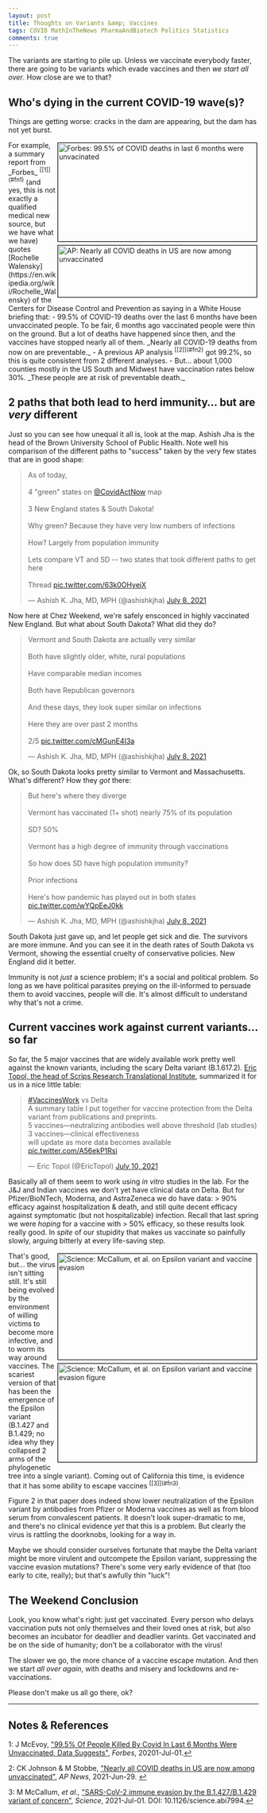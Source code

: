 ```yaml
---
layout: post
title: Thoughts on Variants &amp; Vaccines
tags: COVID MathInTheNews PharmaAndBiotech Politics Statistics
comments: true
---
```


The variants are starting to pile up.  Unless we vaccinate everybody faster, there are
going to be variants which evade vaccines and then _we start all over_.  How close are we
to that?  


## Who's dying in the current COVID-19 wave(s)?  

Things are getting worse: cracks in the dam are appearing, but the dam has not yet burst.  

<img src="{{ site.baseurl }}/images/2021-07-12-thoughts-on-variants-forbes.jpg" width="400" height="198" alt="Forbes: 99.5% of COVID deaths in last 6 months were unvacinated" title="Forbes: 99.5% of COVID deaths in last 6 months were unvacinated" style="float: right; margin: 3px 3px 3px 3px; border: 1px solid #000000;"/>
<img src="{{ site.baseurl }}/images/2021-07-12-thoughts-on-variants-ap.jpg" width="400" height="104" alt="AP: Nearly all COVID deaths in US are now among unvaccinated" title="AP: Nearly all COVID deaths in US are now among unvaccinated" style="float: right; margin: 3px 3px 3px 3px; border: 1px solid #000000;"/>
For example, a summary report from _Forbes_ <sup id="fn1a">[[1]](#fn1)</sup> (and yes,
this is not exactly a qualified medical new source, but we have what we have) quotes
[Rochelle Walensky](https://en.wikipedia.org/wiki/Rochelle_Walensky) of the Centers for
Disease Control and Prevention as saying in a White House briefing that:
- 99.5% of COVID-19 deaths over the last 6 months have been unvaccinated people.  To be
  fair, 6 months ago vaccinated people were thin on the ground.  But a lot of deaths have
  happened since then, and the vaccines have stopped nearly all of them.  _Nearly all
  COVID-19 deaths from now on are preventable._  
- A previous AP analysis <sup id="fn2a">[[2]](#fn2)</sup> got 99.2%, so this is quite
  consistent from 2 different analyses.  
- But&hellip; about 1,000 counties mostly in the US South and Midwest have vaccination
  rates below 30%.  _These people are at risk of preventable death._  


## 2 paths that both lead to herd immunity&hellip; but are _very_ different  

Just so you can see how unequal it all is, look at the map.  Ashish Jha is the head of the
Brown University School of Public Health.  Note well his comparison of the different paths
to "success" taken by the very few states that are in good shape:  

<blockquote class="twitter-tweet">
  <p lang="en" dir="ltr">
    As of today,<br><br>
    4 &quot;green&quot; states on <a href="https://twitter.com/CovidActNow?ref_src=twsrc%5Etfw">@CovidActNow</a> map<br><br>
    3 New England states &amp; South Dakota!<br><br>
    Why green? Because they have very low numbers of infections<br><br>
    How? Largely from population immunity<br><br>
    Lets compare VT and SD -- two states that took different paths to get here<br><br>
    Thread <a href="https://t.co/63k0OHyeiX">pic.twitter.com/63k0OHyeiX</a>
  </p>&mdash; Ashish K. Jha, MD, MPH (@ashishkjha) <a href="https://twitter.com/ashishkjha/status/1413181040680701963?ref_src=twsrc%5Etfw">July 8, 2021</a>
</blockquote>
<script async src="https://platform.twitter.com/widgets.js"></script>

Now here at Chez Weekend, we're safely ensconced in highly vaccinated New England.  But
what about South Dakota?  What did they do?  

<blockquote class="twitter-tweet" data-conversation="none">
  <p lang="en" dir="ltr">
    Vermont and South Dakota are actually very similar<br><br>
    Both have slightly older, white, rural populations<br><br>
    Have comparable median incomes<br><br>
    Both have Republican governors<br><br>
    And these days, they look super similar on infections<br><br>
    Here they are over past 2 months<br><br>2/5 <a href="https://t.co/cMGunE4I3a">pic.twitter.com/cMGunE4I3a</a>
  </p>&mdash; Ashish K. Jha, MD, MPH (@ashishkjha) <a href="https://twitter.com/ashishkjha/status/1413181043700555784?ref_src=twsrc%5Etfw">July 8, 2021</a>
</blockquote>
<script async src="https://platform.twitter.com/widgets.js"></script>

Ok, so South Dakota looks pretty similar to Vermont and Massachusetts.  What's different?
How they _got_ there:  

<blockquote class="twitter-tweet" data-conversation="none">
  <p lang="en" dir="ltr">
    But here&#39;s where they diverge<br><br>
    Vermont has vaccinated (1+ shot) nearly 75% of its population <br><br>
    SD? 50%<br><br>
    Vermont has a high degree of immunity through vaccinations<br><br>
    So how does SD have high population immunity?<br><br>
    Prior infections<br><br>
    Here&#39;s how pandemic has played out in both states <a href="https://t.co/wYQpEeJ0kk">pic.twitter.com/wYQpEeJ0kk</a>
  </p>&mdash; Ashish K. Jha, MD, MPH (@ashishkjha) <a href="https://twitter.com/ashishkjha/status/1413181047366426627?ref_src=twsrc%5Etfw">July 8, 2021</a>
</blockquote>
<script async src="https://platform.twitter.com/widgets.js"></script>

South Dakota just gave up, and let people get sick and die.  The survivors are more
immune.  And you can see it in the death rates of South Dakota vs Vermont, showing the
essential cruelty of conservative policies.  New England did it better.  

Immunity is not _just_ a science problem; it's a social and political problem.  So long as
we have political parasites preying on the ill-informed to persuade them to avoid
vaccines, people will die.  It's almost difficult to understand why that's not a crime.  


## Current vaccines work against current variants&hellip; so far  

So far, the 5 major vaccines that are widely available work pretty well against the known
variants, including the scary Delta variant (B.1.617.2).  [Eric Topol, the head of Scrips
Research Translational Institute](https://drerictopol.com/meet-eric-topol/), summarized it
for us in a nice little table:  

<blockquote class="twitter-tweet">
  <p lang="en" dir="ltr">
    <a href="https://twitter.com/hashtag/VaccinesWork?src=hash&amp;ref_src=twsrc%5Etfw">#VaccinesWork</a> vs Delta<br>
    A summary table I put together for vaccine protection from the Delta variant from publications and preprints.<br>
    5 vaccines—neutralizing antibodies well above threshold (lab studies) <br>
    3 vaccines—clinical effectiveness<br>
    will update as more data becomes available <a href="https://t.co/A56ekP1Rsi">pic.twitter.com/A56ekP1Rsi</a>
  </p>&mdash; Eric Topol (@EricTopol) <a href="https://twitter.com/EricTopol/status/1413968623815647235?ref_src=twsrc%5Etfw">July 10, 2021</a>
</blockquote>
<script async src="https://platform.twitter.com/widgets.js"></script>

Basically all of them seem to work using _in vitro_ studies in the lab.  For the J&amp;J and
Indian vaccines we don't yet have clinical data on Delta.  But for Pfizer/BioNTech,
Moderna, and AstraZeneca we do have data: &gt; 90% efficacy against hospitalization &amp;
death, and still quite decent efficacy against symptomatic (but not hospitalizable)
infection.  Recall that last spring we were _hoping_ for a vaccine with &gt; 50% efficacy,
so these results look really good.  In _spite_ of our stupidity that makes us vaccinate so
painfully slowly, arguing bitterly at every life-saving step.  

<img src="{{ site.baseurl }}/images/2021-07-12-thoughts-on-variants-epsilon-science.jpg" width="400" height="213" alt="Science: McCallum, et al. on Epsilon variant and vaccine evasion" title="Science: McCallum, et al. on Epsilon variant and vaccine evasion" style="float: right; margin: 3px 3px 3px 3px; border: 1px solid #000000;"/>
<img src="{{ site.baseurl }}/images/2021-07-12-thoughts-on-variants-epsilon-science-fig.jpg" width="400" height="198" alt="Science: McCallum, et al. on Epsilon variant and vaccine evasion figure" title="Science: McCallum, et al. on Epsilon variant and vaccine evasion figure" style="float: right; margin: 3px 3px 3px 3px; border: 1px solid #000000;"/>
That's good, but&hellip; the virus isn't sitting still.  It's still being evolved by the
environment of willing victims to become more infective, and to worm its way around
vaccines.  The scariest version of that has been the emergence of the Epsilon variant
(B.1.427 and B.1.429; no idea why they collapsed 2 arms of the phylogenetic tree into a
single variant).  Coming out of California this time, is evidence that it has some ability
to escape vaccines <sup id="fn3a">[[3]](#fn3)</sup>.  

Figure 2 in that paper does indeed show lower neutralization of the Epsilon variant by
antibodies from Pfizer or Moderna vaccines as well as from blood serum from convalescent
patients.  It doesn't look super-dramatic to me, and there's no clinical evidence _yet_
that this is a problem.  But clearly the virus is rattling the doorknobs, looking for a
way in.  

Maybe we should consider ourselves fortunate that maybe the Delta variant might be more
virulent and outcompete the Epsilon variant, suppressing the vaccine evasion mutations?
There's some very early evidence of that (too early to cite, really); but that's awfully
thin "luck"!  


## The Weekend Conclusion  

Look, you know what's right: just get vaccinated.  Every person who delays vaccination
puts not only themselves and their loved ones at risk, but also becomes an incubator for
deadlier and deadlier varints.  Get vaccinated and be on the side of humanity; don't be a
collaborator with the virus!  

The slower we go, the more chance of a vaccine escape mutation.  And then we start 
_all over again_, with deaths and misery and lockdowns and re-vaccinations.  

Please don't make us all go there, ok?  

---

## Notes &amp; References  

<!--
<sup id="fn1a">[[1]](#fn1)</sup>
<a id="fn1">1</a>: [↩](#fn1a)  
-->

<a id="fn1">1</a>: J McEvoy, ["99.5% Of People Killed By Covid In Last 6 Months Were Unvaccinated, Data Suggests"](https://www.forbes.com/sites/jemimamcevoy/2021/07/01/995-of-people-killed-by-covid-in-last-6-months-were-unvaccinated-data-suggests/?sh=13e7d7ed493d), _Forbes_, 20201-Jul-01.[↩](#fn1a)  

<a id="fn2">2</a>: CK Johnson &amp; M Stobbe, ["Nearly all COVID deaths in US are now among unvaccinated"](https://apnews.com/article/coronavirus-pandemic-health-941fcf43d9731c76c16e7354f5d5e187), _AP News_, 2021-Jun-29. [↩](#fn2a)  

<a id="fn3">3</a>: M McCallum, _et al.,_ ["SARS-CoV-2 immune evasion by the B.1.427/B.1.429 variant of concern"](https://science.sciencemag.org/content/early/2021/06/30/science.abi7994), _Science_, 2021-Jul-01.  DOI: 10.1126/science.abi7994.[↩](#fn3a)  
